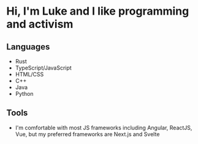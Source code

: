 # Hi, I'm Luke and I like programming and activism

## Languages
- Rust
- TypeScript/JavaScript
- HTML/CSS
- C++
- Java
- Python

## Tools
- I'm comfortable with most JS frameworks including Angular, ReactJS, Vue, but my preferred frameworks are Next.js and Svelte
